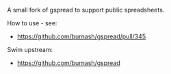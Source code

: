 A small fork of gspread to support public spreadsheets.

How to use - see:
 * https://github.com/burnash/gspread/pull/345

Swim upstream:
 * https://github.com/burnash/gspread

